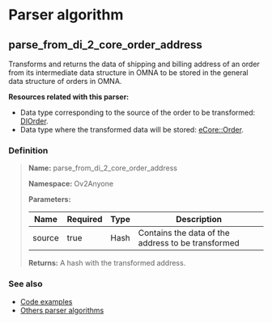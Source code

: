 # Parser algorithm
 
## parse_from_di_2_core_order_address

Transforms and returns the data of shipping and billing address of an order from its intermediate data structure in OMNA to be stored 
in the general data structure of orders in OMNA.

**Resources related with this parser:**

* Data type corresponding to the source of the order to be transformed: [DIOrder](../data-types/DIOrder.md).
* Data type where the transformed data will be stored: [eCore::Order](https://cenit.io/json_data_type?f[namespace][24075][v]=eCore&f[name][24160][o]=is&f[name][24160][v]=Order).
    
### Definition

> **Name:** parse_from_di_2_core_order_address
> 
> **Namespace:** Ov2Anyone
>
> **Parameters:**
> 
> | Name | Required | Type | Description |
> | ---- | -------- | ---- | ----------- |
> | source | true | Hash | Contains the data of the address to be transformed |
>
> **Returns:** A hash with the transformed address.

### See also
* [Code examples](https://cenit.io/algorithm?f[name][40703][o]=is&f[name][40703][v]=parse_from_di_2_core_order_address&f[namespace][40840][o]=starts_with&f[namespace][40840][v]=Ov2)
* [Others parser algorithms](overview?id=parse_from_di_2_core_order_address)